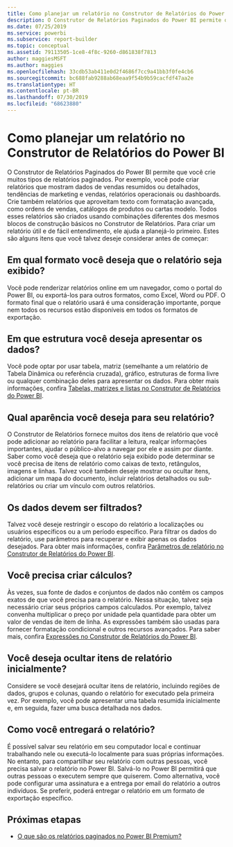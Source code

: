```yaml
---
title: Como planejar um relatório no Construtor de Relatórios do Power BI
description: O Construtor de Relatórios Paginados do Power BI permite que você crie muitos tipos de relatórios paginados. Para criar um relatório útil e de fácil entendimento, ele ajuda a planejá-lo primeiro.
ms.date: 07/25/2019
ms.service: powerbi
ms.subservice: report-builder
ms.topic: conceptual
ms.assetid: 79113505-1ce8-4f8c-9260-d861838f7813
author: maggiesMSFT
ms.author: maggies
ms.openlocfilehash: 33cdb53ab411e0d2f4686f7cc9a41bb3f0fe4cb6
ms.sourcegitcommit: bc688fab9288ab68eaa9f54b9b59cacfdf47aa2e
ms.translationtype: HT
ms.contentlocale: pt-BR
ms.lasthandoff: 07/30/2019
ms.locfileid: "68623880"
---
```

# <a name="planning-a-report-in-power-bi-report-builder"></a>Como planejar um relatório no Construtor de Relatórios do Power BI

O Construtor de Relatórios Paginados do Power BI permite que você crie muitos tipos de relatórios paginados. Por exemplo, você pode criar relatórios que mostram dados de vendas resumidos ou detalhados, tendências de marketing e vendas, relatórios operacionais ou dashboards. Crie também relatórios que aproveitam texto com formatação avançada, como ordens de vendas, catálogos de produtos ou cartas modelo. Todos esses relatórios são criados usando combinações diferentes dos mesmos blocos de construção básicos no Construtor de Relatórios. Para criar um relatório útil e de fácil entendimento, ele ajuda a planejá-lo primeiro. Estes são alguns itens que você talvez deseje considerar antes de começar:  
  
## <a name="in-what-format-do-you-want-the-report-to-appear"></a>Em qual formato você deseja que o relatório seja exibido?
  
Você pode renderizar relatórios online em um navegador, como o portal do Power BI, ou exportá-los para outros formatos, como Excel, Word ou PDF. O formato final que o relatório usará é uma consideração importante, porque nem todos os recursos estão disponíveis em todos os formatos de exportação. 
  
## <a name="in-what-structure-do-you-want-to-present-the-data"></a>Em que estrutura você deseja apresentar os dados?
  
Você pode optar por usar tabela, matriz (semelhante a um relatório de Tabela Dinâmica ou referência cruzada), gráfico, estruturas de forma livre ou qualquer combinação deles para apresentar os dados. Para obter mais informações, confira [Tabelas, matrizes e listas no Construtor de Relatórios do Power BI](report-builder-tables-matrices-lists.md).  
  
## <a name="how-do-you-want-your-report-to-look"></a>Qual aparência você deseja para seu relatório?
  
O Construtor de Relatórios fornece muitos dos itens de relatório que você pode adicionar ao relatório para facilitar a leitura, realçar informações importantes, ajudar o público-alvo a navegar por ele e assim por diante. Saber como você deseja que o relatório seja exibido pode determinar se você precisa de itens de relatório como caixas de texto, retângulos, imagens e linhas. Talvez você também deseje mostrar ou ocultar itens, adicionar um mapa do documento, incluir relatórios detalhados ou sub-relatórios ou criar um vínculo com outros relatórios.   
  
## <a name="should-the-data-be-filtered"></a>Os dados devem ser filtrados?
  
Talvez você deseje restringir o escopo do relatório a localizações ou usuários específicos ou a um período específico. Para filtrar os dados do relatório, use parâmetros para recuperar e exibir apenas os dados desejados. Para obter mais informações, confira [Parâmetros de relatório no Construtor de Relatórios do Power BI](paginated-reports-parameters.md).  
  
## <a name="do-you-need-to-create-calculations"></a>Você precisa criar cálculos? 
  
Às vezes, sua fonte de dados e conjuntos de dados não contêm os campos exatos de que você precisa para o relatório. Nessa situação, talvez seja necessário criar seus próprios campos calculados. Por exemplo, talvez convenha multiplicar o preço por unidade pela quantidade para obter um valor de vendas de item de linha. As expressões também são usadas para fornecer formatação condicional e outros recursos avançados. Para saber mais, confira [Expressões no Construtor de Relatórios do Power BI](report-builder-expressions.md).  
  
## <a name="do-you-want-to-hide-report-items-initially"></a>Você deseja ocultar itens de relatório inicialmente?
  
Considere se você desejará ocultar itens de relatório, incluindo regiões de dados, grupos e colunas, quando o relatório for executado pela primeira vez. Por exemplo, você pode apresentar uma tabela resumida inicialmente e, em seguida, fazer uma busca detalhada nos dados. 
  
## <a name="how-are-you-going-to-deliver-your-report"></a>Como você entregará o relatório?  
  
É possível salvar seu relatório em seu computador local e continuar trabalhando nele ou executá-lo localmente para suas próprias informações. No entanto, para compartilhar seu relatório com outras pessoas, você precisa salvar o relatório no Power BI. Salvá-lo no Power BI permitirá que outras pessoas o executem sempre que quiserem. Como alternativa, você pode configurar uma assinatura e a entrega por email do relatório a outros indivíduos. Se preferir, poderá entregar o relatório em um formato de exportação específico. 
  
## <a name="next-steps"></a>Próximas etapas

- [O que são os relatórios paginados no Power BI Premium?](paginated-reports-report-builder-power-bi.md)
